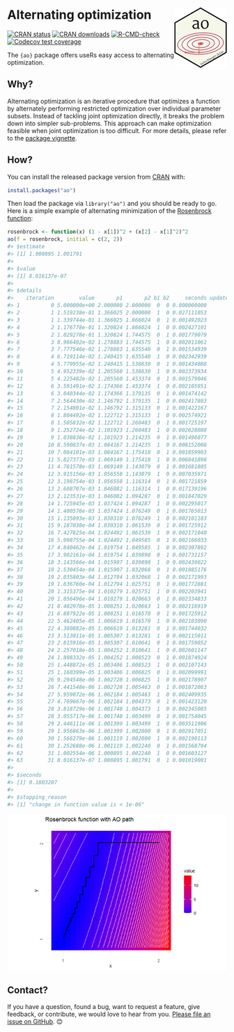
<!-- README.md is generated from README.Rmd. Please edit that file -->

# Alternating optimization <img src="man/figures/logo.png" align="right" height="139" />

<!-- badges: start -->

[![CRAN
status](https://www.r-pkg.org/badges/version/ao)](https://CRAN.R-project.org/package=ao)
[![CRAN
downloads](https://cranlogs.r-pkg.org/badges/last-month/ao)](https://CRAN.R-project.org/package=ao)
[![R-CMD-check](https://github.com/loelschlaeger/ao/workflows/R-CMD-check/badge.svg)](https://github.com/loelschlaeger/ao/actions)
[![Codecov test
coverage](https://codecov.io/gh/loelschlaeger/ao/branch/main/graph/badge.svg)](https://app.codecov.io/gh/loelschlaeger/ao?branch=main)
<!-- badges: end -->

The `{ao}` package offers useRs easy access to alternating optimization.

## Why?

Alternating optimization is an iterative procedure that optimizes a
function by alternately performing restricted optimization over
individual parameter subsets. Instead of tackling joint optimization
directly, it breaks the problem down into simpler sub-problems. This
approach can make optimization feasible when joint optimization is too
difficult. For more details, please refer to the [package
vignette](https://loelschlaeger.de/ao/articles/ao.html).

## How?

You can install the released package version from
[CRAN](https://CRAN.R-project.org) with:

``` r
install.packages("ao")
```

Then load the package via `library("ao")` and you should be ready to go.
Here is a simple example of alternating minimization of the [Rosenbrock
function](https://en.wikipedia.org/wiki/Rosenbrock_function):

``` r
rosenbrock <- function(x) (1 - x[1])^2 + (x[2] - x[1]^2)^2
ao(f = rosenbrock, initial = c(2, 2))
#> $estimate
#> [1] 1.000895 1.001791
#> 
#> $value
#> [1] 8.016137e-07
#> 
#> $details
#>    iteration        value       p1       p2 b1 b2     seconds update_code
#> 1          0 5.000000e+00 2.000000 2.000000  0  0 0.000000000           0
#> 2          1 1.519238e-01 1.366025 2.000000  1  0 0.027111053           0
#> 3          1 1.339744e-01 1.366025 1.866024  0  1 0.001492023           0
#> 4          2 1.176778e-01 1.320824 1.866024  1  0 0.002427101           0
#> 5          2 1.029278e-01 1.320824 1.744575  0  1 0.001779079           0
#> 6          3 8.966402e-02 1.278883 1.744575  1  0 0.002011061           0
#> 7          3 7.777546e-02 1.278883 1.635540  0  1 0.001534939           0
#> 8          4 6.719114e-02 1.240415 1.635540  1  0 0.002342939           0
#> 9          4 5.779955e-02 1.240415 1.538630  0  1 0.001434088           0
#> 10         5 4.952339e-02 1.205560 1.538630  1  0 0.002373934           0
#> 11         5 4.225482e-02 1.205560 1.453374  0  1 0.001579046           0
#> 12         6 3.591491e-02 1.174366 1.453374  1  0 0.002105951           0
#> 13         6 3.040344e-02 1.174366 1.379135  0  1 0.001474142           0
#> 14         7 2.564430e-02 1.146792 1.379135  1  0 0.002417803           0
#> 15         7 2.154801e-02 1.146792 1.315133  0  1 0.001422167           0
#> 16         8 1.804492e-02 1.122712 1.315133  1  0 0.002574921           0
#> 17         8 1.505832e-02 1.122712 1.260483  0  1 0.001725197           0
#> 18         9 1.252724e-02 1.101923 1.260483  1  0 0.002628088           0
#> 19         9 1.038836e-02 1.101923 1.214235  0  1 0.001496077           0
#> 20        10 8.590837e-03 1.084167 1.214235  1  0 0.008152008           0
#> 21        10 7.084101e-03 1.084167 1.175418  0  1 0.001859903           0
#> 22        11 5.827377e-03 1.069149 1.175418  1  0 0.006841898           0
#> 23        11 4.781578e-03 1.069149 1.143079  0  1 0.001681805           0
#> 24        12 3.915156e-03 1.056558 1.143079  1  0 0.007035971           0
#> 25        12 3.198754e-03 1.056558 1.116314  0  1 0.001721859           0
#> 26        13 2.608707e-03 1.046082 1.116314  1  0 0.017139196           0
#> 27        13 2.123531e-03 1.046082 1.094287  0  1 0.001847029           0
#> 28        14 1.725945e-03 1.037424 1.094287  1  0 0.002295017           0
#> 29        14 1.400576e-03 1.037424 1.076249  0  1 0.001765013           0
#> 30        15 1.135093e-03 1.030310 1.076249  1  0 0.002101183           0
#> 31        15 9.187038e-04 1.030310 1.061539  0  1 0.001725912           0
#> 32        16 7.427825e-04 1.024492 1.061539  1  0 0.002171040           0
#> 33        16 5.998755e-04 1.024492 1.049585  0  1 0.002166033           0
#> 34        17 4.840462e-04 1.019754 1.049585  1  0 0.002307892           0
#> 35        17 3.902161e-04 1.019754 1.039898  0  1 0.001731157           0
#> 36        18 3.143566e-04 1.015907 1.039898  1  0 0.002439022           0
#> 37        18 2.530454e-04 1.015907 1.032068  0  1 0.001885176           0
#> 38        19 2.035803e-04 1.012794 1.032068  1  0 0.002171993           0
#> 39        19 1.636760e-04 1.012794 1.025751  0  1 0.001772881           0
#> 40        20 1.315375e-04 1.010279 1.025751  1  0 0.002203941           0
#> 41        20 1.056496e-04 1.010279 1.020663  0  1 0.002334833           0
#> 42        21 8.482978e-05 1.008251 1.020663  1  0 0.002116919           0
#> 43        21 6.807922e-05 1.008251 1.016570  0  1 0.001725912           0
#> 44        22 5.462405e-05 1.006619 1.016570  1  0 0.002103090           0
#> 45        22 4.380882e-05 1.006619 1.013281  0  1 0.001744032           0
#> 46        23 3.513011e-05 1.005307 1.013281  1  0 0.002115011           0
#> 47        23 2.815916e-05 1.005307 1.010641  0  1 0.001759052           0
#> 48        24 2.257018e-05 1.004252 1.010641  1  0 0.002601147           0
#> 49        24 1.808332e-05 1.004252 1.008523  0  1 0.001874924           0
#> 50        25 1.448872e-05 1.003406 1.008523  1  0 0.002107143           0
#> 51        25 1.160399e-05 1.003406 1.006825  0  1 0.002099991           0
#> 52        26 9.294548e-06 1.002728 1.006825  1  0 0.002178907           0
#> 53        26 7.441548e-06 1.002728 1.005463  0  1 0.001872063           0
#> 54        27 5.959072e-06 1.002184 1.005463  1  0 0.002409935           0
#> 55        27 4.769667e-06 1.002184 1.004373  0  1 0.001423120           0
#> 56        28 3.818729e-06 1.001748 1.004373  1  0 0.002345085           0
#> 57        28 3.055717e-06 1.001748 1.003499  0  1 0.001754045           0
#> 58        29 2.446111e-06 1.001399 1.003499  1  0 0.003511906           0
#> 59        29 1.956863e-06 1.001399 1.002800  0  1 0.002917051           0
#> 60        30 1.566279e-06 1.001119 1.002800  1  0 0.002190113           0
#> 61        30 1.252688e-06 1.001119 1.002240  0  1 0.001568794           0
#> 62        31 1.002554e-06 1.000895 1.002240  1  0 0.001603127           0
#> 63        31 8.016137e-07 1.000895 1.001791  0  1 0.001019001           0
#> 
#> $seconds
#> [1] 0.1803207
#> 
#> $stopping_reason
#> [1] "change in function value is < 1e-06"
```

![](vignettes/README-rosenbrock_ao_path-1.png)<!-- -->

## Contact?

If you have a question, found a bug, want to request a feature, give
feedback, or contribute, we would love to hear from you. [Please file an
issue on GitHub](https://github.com/loelschlaeger/ao/issues/new/choose).
😊
